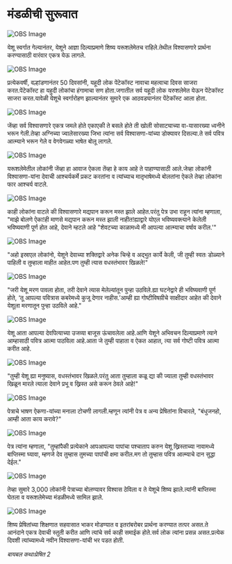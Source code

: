 # मंडळीची सुरूवात

![OBS Image](https://cdn.door43.org/obs/jpg/360px/obs-en-43-01.jpg)

येशू स्वर्गात गेल्यानंतर, येशूने आज्ञा दिल्याप्रमाणे शिष्य यरूशलेमेतच राहिले.तेथील विश्वासणारे प्रार्थना करण्यासाठी वारंवार एकत्र येऊ लागले.

![OBS Image](https://cdn.door43.org/obs/jpg/360px/obs-en-43-02.jpg)

प्रत्येकवर्षी, वल्हांडणानंतर 50 दिवसांनी, यहूदी लोक पेंटेकॉस्ट नावाचा महत्वाचा दिवस साजरा करत.पेंटेकॉस्ट हा यहुदी लोकांचा हंगामाचा सण होता.जगातील सर्व यहूदी लोक यरुशलेमेत येऊन पेंटेकॉस्ट साजरा करत.यावेळी येशूचे स्वर्गारोहण झाल्यानंतर सुमारे एक आठवड्यानंतर पेंटेकॉस्ट आला होता.

![OBS Image](https://cdn.door43.org/obs/jpg/360px/obs-en-43-03.jpg)

जेंव्हा सर्व विश्वासणारे एकत्र जमले होते एकाएकी ते बसले होते ती खोली सोसाट्याच्या वा-यासारख्या ध्वनीने भरून गेली.तेव्हा अग्निच्या ज्वालेसारख्या जिभा त्यांना सर्व विश्वासणा-यांच्या   डोक्यावर दिसल्या.ते सर्व पवित्र आत्म्याने भरून गेले व वेगवेगळ्या भाषेत बोलू लागले.

![OBS Image](https://cdn.door43.org/obs/jpg/360px/obs-en-43-04.jpg)

यरूशलेमेतील लोकांनी जेंव्हा हा आवाज ऐकला तेंव्हा हे काय आहे ते पाहाण्यासाठी आले.जेव्हा लोकांनी विश्वासणा-यांना देवाची आश्चर्यकर्मे प्रकट करतांना व त्यांच्याच मातृभाषेमध्ये बोलतांना ऐकले तेव्हा लोकांना फार आश्चर्य वाटले.

![OBS Image](https://cdn.door43.org/obs/jpg/360px/obs-en-43-05.jpg)

काही लोकांना वाटले की विश्वासणारे मद्यपान करून मस्त झाले आहेत.परंतु पेत्र उभा राहून त्यांना म्हणाला, "माझे बोलणे ऐका!ही माणसे मद्यपान करून मस्त झाली नाहीत!ह्याद्वारे योएल भविष्यवक्त्याने केलेली भविष्यवाणी पूर्ण होत आहे, देवाने म्हटले आहे "शेवटच्या काळामध्ये मी आपल्या आत्म्याचा वर्षाव करील.'"

![OBS Image](https://cdn.door43.org/obs/jpg/360px/obs-en-43-06.jpg)

"अहो इस्राएल लोकांनो, येशूने देवाच्या शक्तिद्वारे अनेक चिन्हे व अद्भुत कार्ये केली, जी तुम्ही स्वतः डोळ्याने पाहिली व तुम्हाला माहीत आहेत.पण तुम्ही त्यास वधस्तंभावर खिळले!"

![OBS Image](https://cdn.door43.org/obs/jpg/360px/obs-en-43-07.jpg)

"जरी येशू मरण पावला होता, तरी देवाने त्यास मेलेल्यांतून पुन्हा उठविले.ह्या घटनेद्वारे ही भविष्यवाणी पूर्ण होते, ‘तू आपल्या पवित्रास कबरेमध्ये कुजू देणार नाहीस.’आम्ही ह्या गोष्टीविषय़ीचे साक्षीदार आहेत की देवाने येशूला मरणातून पुन्हा उठविले आहे."

![OBS Image](https://cdn.door43.org/obs/jpg/360px/obs-en-43-08.jpg)

येशू आता आपल्या देवपित्याच्या उजव्या बाजूस ऊंचावलेला आहे.आणि येशूने अभिवचन दिल्याप्रमाणे त्याने आम्हासाठी पवित्र आत्मा पाठविला आहे.आता जे तुम्ही पाहाता व ऐकत आहात, त्या सर्व गोष्टी पवित्र आत्मा करीत आहे.

![OBS Image](https://cdn.door43.org/obs/jpg/360px/obs-en-43-09.jpg)

"तुम्ही येशू ह्या मनुष्यास, वधस्तंभावर खिळले.परंतु आता तुम्हाला कळू द्या की ज्याला तुम्ही वधस्तंभावर खिळून मारले त्याला देवाने प्रभू व ख्रिस्त असे करून ठेवले आहे!"

![OBS Image](https://cdn.door43.org/obs/jpg/360px/obs-en-43-10.jpg)

पेत्राचे भाषण ऐकणा-यांच्या मनाला टोचणी लागली.म्हणून त्यांनी पेत्र व अन्य प्रेषितांना विचारले, "बंधुजनहो, आम्ही आता काय करावे?"

![OBS Image](https://cdn.door43.org/obs/jpg/360px/obs-en-43-11.jpg)

पेत्र त्यांना म्हणाला, "तुम्हांपैकी प्रत्येकाने आपआपल्या पापांचा पश्चाताप करुन येशू ख्रिस्ताच्या नावामध्ये बाप्तिस्मा घ्यावा, म्हणजे देव तुम्हास तुमच्या पापांची क्षमा करील.मग तो तुम्हास पवित्र आत्म्याचे दान सुद्धा देईल."

![OBS Image](https://cdn.door43.org/obs/jpg/360px/obs-en-43-12.jpg)

तेव्हा सुमारे 3,000 लोकांनी पेत्राच्या बोलण्यावर विश्वास ठेविला व ते येशूचे शिष्य झाले.त्यांनी बाप्तिस्मा घेतला व यरूशलेमेच्या मंडळीमध्ये सामिल झाले.

![OBS Image](https://cdn.door43.org/obs/jpg/360px/obs-en-43-13.jpg)

शिष्य प्रेषितांच्या शिक्षणात सहवासात भाकर मोडण्यात व इतरांबरोबर प्रार्थना करण्यात तत्पर असत.ते आनंदाने एकत्र देवाची स्तुती करीत आणि त्यांचे सर्व काही समाईक होते.सर्व लोक त्यांना प्रसन्न असत.प्रत्येक दिवशी त्यांच्यामध्ये नवीन विश्वासणा-यांची भर पडत होती.

_बायबल कथाःप्रेषित 2_